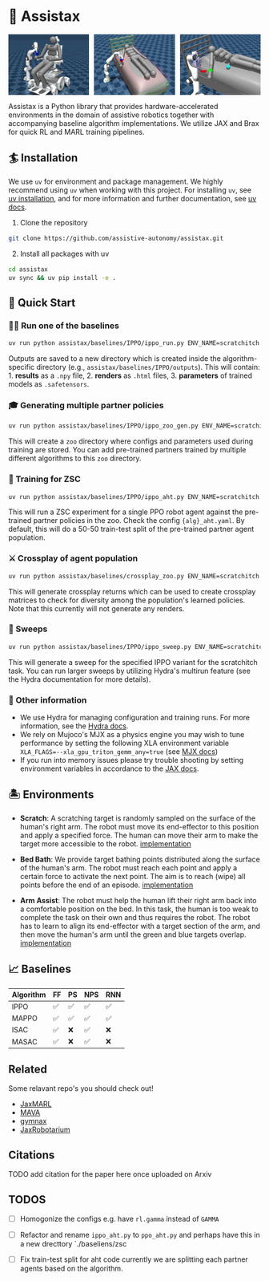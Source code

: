 # 🦾 Assistax 

<div style="display: flex; justify-content: space-between;">
  <img src="docs/imgs/scratch.jpeg" alt="Scratching" style="width: 32%;">
  <img src="docs/imgs/bedbath.jpeg" alt="Scratching" style="width: 32%;">
  <img src="docs/imgs/armassist.jpeg" alt="Bedbathing" style="width: 32%;">
</div>

Assistax is a Python library that provides hardware-accelerated environments in the domain of assistive robotics together with accompanying baseline algorithm implementations. We utilize JAX and Brax for quick RL and MARL training pipelines.

## 🏄 Installation

We use `uv` for environment and package management. We highly recommend using `uv` when working with this project. For installing `uv`, see [uv installation](https://docs.astral.sh/uv/getting-started/installation/), and for more information and further documentation, see [uv docs](https://docs.astral.sh/uv/).

1. Clone the repository
```bash
git clone https://github.com/assistive-autonomy/assistax.git
```

2. Install all packages with uv
```bash
cd assistax
uv sync && uv pip install -e .
```

## 🚀 Quick Start

### 🏋️‍♀️ Run one of the baselines

```bash
uv run python assistax/baselines/IPPO/ippo_run.py ENV_NAME=scratchitch
```

Outputs are saved to a new directory which is created inside the algorithm-specific directory (e.g., `assistax/baselines/IPPO/outputs`). This will contain: 1. **results** as a `.npy` file, 2. **renders** as `.html` files, 3. **parameters** of trained models as `.safetensors`.

### 🎓 Generating multiple partner policies

```bash
uv run python assistax/baselines/IPPO/ippo_zoo_gen.py ENV_NAME=scratchitch
```

This will create a `zoo` directory where configs and parameters used during training are stored. You can add pre-trained partners trained by multiple different algorithms to this `zoo` directory.

### 👯 Training for ZSC

```bash
uv run python assistax/baselines/IPPO/ippo_aht.py ENV_NAME=scratchitch
```

This will run a ZSC experiment for a single PPO robot agent against the pre-trained partner policies in the zoo. Check the config `{alg}_aht.yaml`. By default, this will do a 50-50 train-test split of the pre-trained partner agent population.

### ⚔️ Crossplay of agent population

```bash
uv run python assistax/baselines/crossplay_zoo.py ENV_NAME=scratchitch
```

This will generate crossplay returns which can be used to create crossplay matrices to check for diversity among the population's learned policies. Note that this currently will not generate any renders.

### 🧹 Sweeps

```bash
uv run python assistax/baselines/IPPO/ippo_sweep.py ENV_NAME=scratchitch
```

This will generate a sweep for the specified IPPO variant for the scratchitch task. You can run larger sweeps by utilizing Hydra's multirun feature (see the Hydra documentation for more details).

### 🥱 Other information

- We use Hydra for managing configuration and training runs. For more information, see the [Hydra docs](https://hydra.cc/docs/intro/).
- We rely on Mujoco's MJX as a physics engine you may wish to tune performance by setting the following XLA environment variable `XLA_FLAGS=--xla_gpu_triton_gemm_any=true` (see [MJX docs](https://mujoco.readthedocs.io/en/stable/mjx.html#gpu-performance))
- If you run into memory issues please try trouble shooting by setting environment variables in accordance to the [JAX docs](https://docs.jax.dev/en/latest/gpu_memory_allocation.html). 

## 🏝️ Environments

- **Scratch**: A scratching target is randomly sampled on the surface of the human's right arm. The robot must move its end-effector to this position and apply a specified force. The human can move their arm to make the target more accessible to the robot. [implementation](assistax/envs/scratchitch.py)

- **Bed Bath**: We provide target bathing points distributed along the surface of the human's arm. The robot must reach each point and apply a certain force to activate the next point. The aim is to reach (wipe) all points before the end of an episode. [implementation](assistax/envs/bedbathing.py)

- **Arm Assist**: The robot must help the human lift their right arm back into a comfortable position on the bed. In this task, the human is too weak to complete the task on their own and thus requires the robot. The robot has to learn to align its end-effector with a target section of the arm, and then move the human's arm until the green and blue targets overlap. [implementation](assistax/envs/armmanipulation.py)

## 📈 Baselines 

| Algorithm | FF | PS | NPS | RNN |
|-----------|----|----|----|----|
| IPPO    | ✅ | ✅ | ✅ | ✅ | 
| MAPPO  | ✅ | ✅ | ✅ | ✅ | 
| ISAC   | ✅  | ❌ | ✅ | ❌ |
| MASAC  | ✅  | ❌ | ✅ | ❌ |

## Related 

Some relavant repo's you should check out!

- [JaxMARL](https://github.com/FLAIROx/JaxMARL/tree/v0.0.5)
- [MAVA](https://github.com/instadeepai/Mava?tab=readme-ov-file)
- [gymnax](https://github.com/RobertTLange/gymnax)
- [JaxRobotarium](https://github.com/GT-STAR-Lab/JaxRobotarium)  

## Citations 

TODO add citation for the paper here once uploaded on Arxiv

## TODOS 

- [ ] Homogonize the configs e.g. have `rl.gamma` instead of `GAMMA` 
- [ ] Refactor and rename `ippo_aht.py` to `ppo_aht.py` and perhaps have this in a new drecttory `./baseliens/zsc
- [ ] Fix train-test split for aht code currently we are splitting each partner agents based on the algorithm. 


